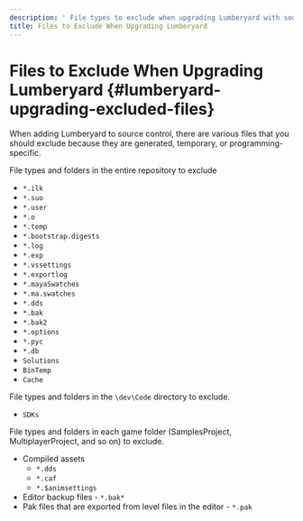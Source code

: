 ```yaml
---
description: ' File types to exclude when upgrading Lumberyard with source control. '
title: Files to Exclude When Upgrading Lumberyard
---
```

# Files to Exclude When Upgrading Lumberyard {#lumberyard-upgrading-excluded-files}

When adding Lumberyard to source control, there are various files that you should exclude because they are generated, temporary, or programming\-specific\.

File types and folders in the entire repository to exclude
+ `*.ilk`
+ `*.suo`
+ `*.user`
+ `*.o`
+ `*.temp`
+ `*.bootstrap.digests`
+ `*.log`
+ `*.exp`
+ `*.vssettings`
+ `*.exportlog`
+ `*.mayaSwatches`
+ `*.ma.swatches`
+ `*.dds`
+ `*.bak`
+ `*.bak2`
+ `*.options`
+ `*.pyc`
+ `*.db`
+ `Solutions`
+ `BinTemp`
+ `Cache`

File types and folders in the `\dev\Code` directory to exclude\.
+ `SDKs`

File types and folders in each game folder \(SamplesProject, MultiplayerProject, and so on\) to exclude\.
+ Compiled assets
  + `*.dds`
  + `*.caf`
  + `*.$animsettings`
+ Editor backup files - `*.bak*`
+ Pak files that are exported from level files in the editor - `*.pak`